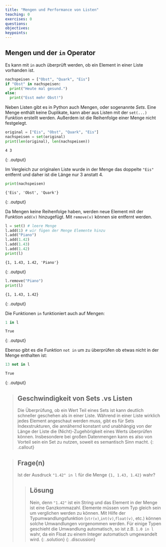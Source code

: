 ```yaml
---
title: "Mengen und Performance von Listen"
teaching: 0
exercises: 0
questions:
objectives:
keypoints:
---
```


## Mengen und der  `in` Operator

Es kann mit `in` auch überprüft werden, ob ein Element in einer Liste vorhanden ist.

~~~python
nachspeisen = ["Obst", "Quark", "Eis"]
if "Obst" in nachspeisen:
  print("Heute mal gesund.")
else:
  print("Esst mehr Obst!")
~~~

Neben Listen gibt es in Python auch Mengen, oder sogenannte *Sets*.
Eine Menge enthält keine Duplikate, kann aber aus Listen mit der `set(...)` Funktion erstellt werden.
Außerdem ist die Reihenfolge einer Menge nicht festgelegt.

~~~python
original = ["Eis", "Obst", "Quark", "Eis"]
nachspeisen = set(original)
print(len(original), len(nachspeisen))
~~~
~~~
4 3
~~~
{: .output}

Im Vergleich zur originalen Liste wurde in der Menge das doppelte `"Eis"` entfernt und daher ist die Länge nur 3 anstatt 4.

~~~python
print(nachspeisen)
~~~
~~~
{'Eis', 'Obst', 'Quark'}
~~~
{: .output}

Da Mengen keine Reihenfolge haben, werden neue Element mit der Funktion `add(v)` hinzugefügt.
Mit `remove(v)` können sie entfernt werden.

~~~python
l = set() # leere Menge
l.add(1) # wir fügen der Menge Elemente hinzu
l.add("Piano")
l.add(1.42)
l.add(1.43)
l.add(1.42)
print(l)
~~~
~~~
{1, 1.43, 1.42, 'Piano'}
~~~
{: .output}

~~~python
l.remove("Piano")
print(l)
~~~
~~~
{1, 1.43, 1.42}
~~~
{: .output}


Die Funktionen `in` funktioniert auch auf Mengen: 
~~~python
1 in l
~~~
~~~
True
~~~
{: .output}

Ebenso gibt es die Funktion `not in` um zu überprüfen ob etwas nicht in der Menge enthalten ist:
~~~python
13 not in l
~~~
~~~
True
~~~
{: .output}

> ## Geschwindigkeit von Sets .vs Listen
> Die Überprüfung, ob ein Wert Teil eines Sets ist kann deutlich schneller geschehen
als in einer Liste.
> Während in einer Liste wirklich jedes Element angeschaut werden muss,
> gibt es für Sets Indexstrukturen, die annähernd konstant und unabhängig von 
> der Länge der Liste die (Nicht)-Zugehörigkeit eines Werts überprüfen können. 
> Insbesondere bei großen Datenmengen kann es also von Vorteil sein ein Set zu nutzen, soweit es semantisch Sinn macht.
{: .callout}

> ## Frage(n)
> Ist der Ausdruck `"1.42" in l` für die Menge `{1, 1.43, 1.42}` wahr?
>> ## Lösung
>> Nein, denn `"1.42"` ist ein String und das Element in der Menge ist eine Ganzkommazahl.
>> Elemente müssen vom Typ gleich sein um verglichen werden zu können.
>> Mit Hilfe der Typumwandlungsfunktion (`str(v)`,`int(v)`,`float(v)`, etc.) können solche Umwandlungen vorgenommen werden.
>> Für einige Typen geschieht die Umwandlung automatisch, so ist z.B. `1.0 in l` wahr, da ein Float zu einem Integer automatisch umgewandelt wird.
> {: .solution}
{: .discussion}
